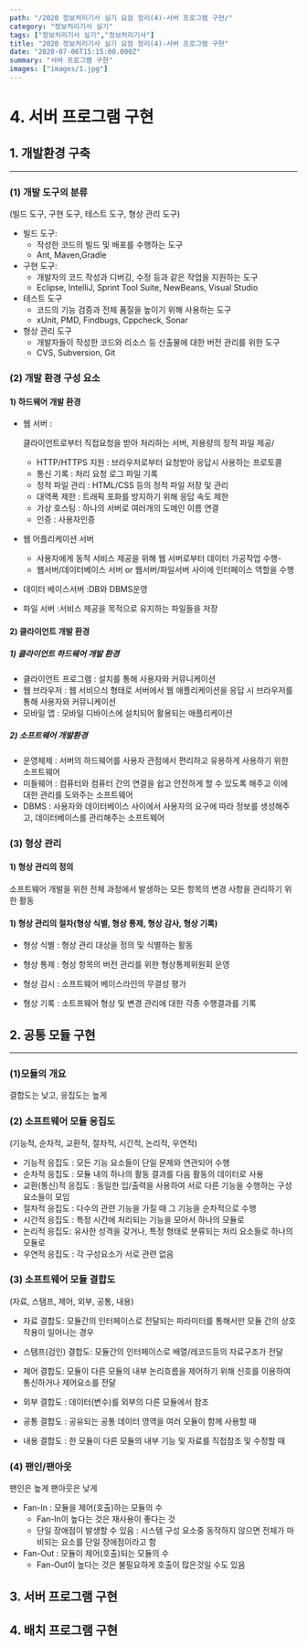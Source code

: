 ```yaml
---
path: "/2020 정보처리기사 실기 요점 정리(4)-서버 프로그램 구현/"
category: "정보처리기사 실기"
tags: ["정보처리기사 실기","정보처리기사"]
title: "2020 정보처리기사 실기 요점 정리(4)-서버 프로그램 구현"
date: "2020-07-06T15:15:00.000Z"
summary: "서버 프로그램 구현"
images: ["images/1.jpg"]
---
```


# 4. 서버 프로그램 구현

## 1. 개발환경 구축

---



### (1) 개발 도구의 분류

(빌드 도구, 구현 도구, 테스트 도구, 형상 관리 도구)

* 빌드 도구:
  * 작성한 코드의 빌드 및 배포를 수행하는 도구
  * Ant, Maven,Gradle
* 구현 도구:
  * 개발자의 코드 작성과 디버깅, 수정 등과 같은 작업을 지원하는 도구
  * Eclipse, IntelliJ, Sprint Tool Suite, NewBeans, Visual Studio
* 테스트 도구 
  * 코드의 기능 검증과 전체 품질을 높이기 위해 사용하는 도구
  * xUnit, PMD, Findbugs, Cppcheck, Sonar
* 형상 관리 도구
  * 개발자들이 작성한 코드와 리소스 등 산출물에 대한 버전 관리를 위한 도구
  * CVS, Subversion, Git



### (2) 개발 환경 구성 요소

#### 1) 하드웨어 개발 환경

* 웹 서버  :

  클라이언트로부터 직접요청을 받아 처리하는 서버, 저용량의 정적 파일 제공/

  * HTTP/HTTPS 지원 : 브라우저로부터 요청받아 응답시 사용하는 프로토콜
  * 통신 기록 : 처리 요청 로그 파일 기록 
  * 정적 파일 관리 : HTML/CSS 등의 정적 파일 저장 및 관리  
  * 대역폭 제한 : 트래픽 포화를 방지하기 위해 응답 속도 제한 
  * 가상 호스팅 : 하나의 서버로 여러개의 도메인 이름 연결  
  * 인증 : 사용자인증 

* 웹 어플리케이션 서버
  * 사용자에게 동적 서비스 제공을 위해 웹 서버로부터 데이터 가공작업 수행- 
  * 웹서버/데이터베이스 서버 or 웹서버/파일서버 사이에 인터페이스 역할을 수행

* 데이터 베이스서버  :DB와 DBMS운영  

* 파일 서버  :서비스 제공을 목적으로 유지하는 파일들을 저장

#### 2) 클라이언트 개발 환경

##### 1) 클라이언트 하드웨어 개발 환경

* 클라이언트 프로그램 : 설치를 통해 사용자와 커뮤니케이션
* 웹 브라우저 : 웹 서비으싀 형태로 서버에서 웹 애플리케이션을 응답 시 브라우저를 통해 사용자와 커뮤니케이션
* 모바일 앱 : 모바일 디바이스에 설치되어 활용되는 애플리케이션

##### 2) 소프트웨어 개발환경

* 운영체제 : 서버의 하드웨어를 사용자 관점에서 편리하고 유용하게 사용하기 위한 소프트웨어
* 미들웨어 : 컴퓨터와 컴퓨터 간의 연결을 쉽고 안전하게 할 수 있도록 해주고 이에 대한 관리를 도와주는 소프트웨어
* DBMS : 사용자와 데이터베이스 사이에서 사용자의 요구에 따라 정보를 생성해주고, 데이터베이스를 관리해주는 소프트웨어





 ### (3) 형상 관리

#### 1) 형상 관리의 정의

소프트웨어 개발을 위한 전체 과정에서 발생하는 모든 항목의 변경 사항을 관리하기 위한 활동



#### 1) 형상 관리의 절차(형상 식별, 형상 통제, 형상 감사, 형상 기록)

* 형상 식별 : 형상 관리 대상을 정의 및 식별하는 활동

* 형상 통제 : 형상 항목의 버전 관리를 위한 형상통제위원회 운영

* 형상 감시 : 소프트웨어 베이스라인의 무결성 평가

* 형상 기록 : 소트프웨어 형상 및 변경 관리에 대한 각종 수행결과를 기록

  



## 2. 공통 모듈 구현

---



### (1)모듈의 개요

결합도는 낮고, 응집도는 높게 

 

### (2) 소프트웨어 모듈 응집도

(기능적, 순차적, 교환적, 절차적, 시간적, 논리적, 우연적)

- 기능적 응집도 : 모든 기능 요소들이 단일 문제와 연관되어 수행
- 순차적 응집도 : 모듈 내의 하나의 활동 결과를 다음 활동의 데이터로 사용
- 교환(통신)적 응집도 : 동일한 입/출력을 사용하여 서로 다른 기능을 수행하는 구성 요소들이 모임
- 절차적 응집도 : 다수의 관련 기능을 가질 때 그 기능을 순차적으로 수행
- 시간적 응집도 : 특정 시간에 처리되는 기능을 모아서 하나의 모듈로
- 논리적 응집도: 유사한 성격을 갖거나, 특정 형태로 분류되는 처리 요소들로 하나의 모듈로
- 우연적 응집도 : 각 구성요소가 서로 관련 없음



### (3) 소프트웨어 모듈 결합도

(자료, 스탬프, 제어, 외부, 공통, 내용)

- 자료 결합도:  모듈간의 인터페이스로 전달되는 파라미터를 통해서만 모듈 간의 상호작용이 일어나는 경우

- 스탬프(검인)  결합도:  모듈간의 인터페이스로 배열/레코드등의 자료구조가 전달

- 제어 결합도:  모듈이 다른 모듈의 내부 논리흐름을 제어하기 위해 신호를 이용하여 통신하거나 제어요소를 전달

- 외부 결합도 :  데이터(변수)를 외부의 다른 모듈에서 참조

- 공통 결합도 : 공유되는 공통 데이터 영역을 여러 모듈이 함께 사용할 때 

- 내용 결합도 : 한 모듈이 다른 모듈의 내부 기능 및 자료를 직접참조 및 수정할 때

  

### (4) 팬인/팬아웃

팬인은 높게 팬아웃은 낮게

- Fan-In : 모듈을 제어(호출)하는 모듈의 수
  - Fan-In이 높다는 것은 재사용이 좋다는 것
  - 단일 장애점이 발생할 수 있음 : 시스템 구성 요소중 동작하지 않으면 전체가 마비되는 요소를 단일 장애점이라고 함
- Fan-Out : 모듈이 제어(호출)되는 모듈의 수
  - Fan-Out이 높다는 것은 불필요하게 호출이 많은것일 수도 있음





## 3. 서버 프로그램 구현





## 4. 배치 프로그램 구현



